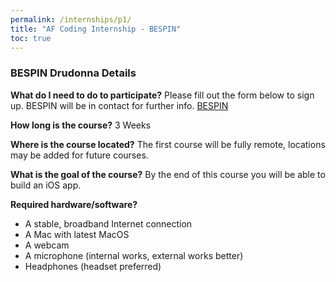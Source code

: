 ```yaml
---
permalink: /internships/p1/
title: "AF Coding Internship - BESPIN"
toc: true
---
```


### BESPIN Drudonna Details
**What do I need to do to participate?** 
Please fill out the form below to sign up. BESPIN will be in contact for further info.
[BESPIN](https://forms.gle/yALYG7pFvTscC18g7)

**How long is the course?** 
3 Weeks
 
**Where is the course located?** 
The first course will be fully remote, locations may be added for future courses. 
 
**What is the goal of the course?** 
By the end of this course you will be able to build an iOS app.
 
 
**Required hardware/software?** 
* A stable, broadband Internet connection
* A Mac with latest MacOS
* A webcam
* A microphone (internal works, external works better)
* Headphones (headset preferred)


